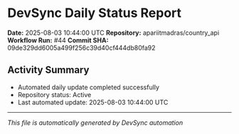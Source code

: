 # DevSync Daily Status Report

**Date:** 2025-08-03 10:44:00 UTC
**Repository:** apariitmadras/country_api
**Workflow Run:** #44
**Commit SHA:** 09de329dd6005a499f256c39d40cf444db80fa92

## Activity Summary
- Automated daily update completed successfully
- Repository status: Active
- Last automated update: 2025-08-03 10:44:00 UTC

---
*This file is automatically generated by DevSync automation*
